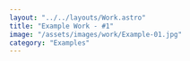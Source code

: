 ```yaml
---
layout: "../../layouts/Work.astro"
title: "Example Work - #1"
image: "/assets/images/work/Example-01.jpg"
category: "Examples"
---
```

